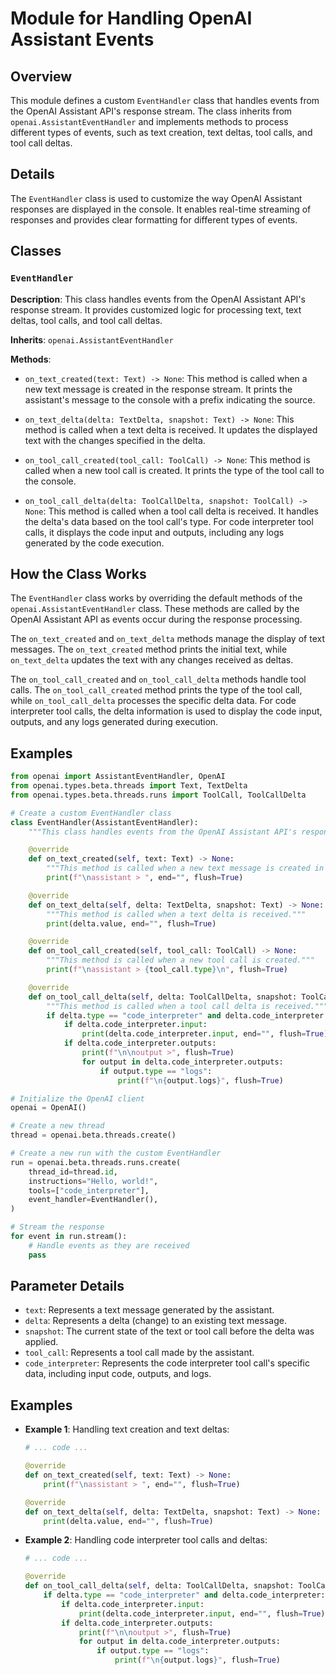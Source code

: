 # Module for Handling OpenAI Assistant Events

## Overview

This module defines a custom `EventHandler` class that handles events from the OpenAI Assistant API's response stream. The class inherits from `openai.AssistantEventHandler` and implements methods to process different types of events, such as text creation, text deltas, tool calls, and tool call deltas.

## Details

The `EventHandler` class is used to customize the way OpenAI Assistant responses are displayed in the console. It enables real-time streaming of responses and provides clear formatting for different types of events.

## Classes

### `EventHandler`

**Description**: This class handles events from the OpenAI Assistant API's response stream. It provides customized logic for processing text, text deltas, tool calls, and tool call deltas.

**Inherits**: `openai.AssistantEventHandler`

**Methods**:

- `on_text_created(text: Text) -> None`: This method is called when a new text message is created in the response stream. It prints the assistant's message to the console with a prefix indicating the source.

- `on_text_delta(delta: TextDelta, snapshot: Text) -> None`: This method is called when a text delta is received. It updates the displayed text with the changes specified in the delta.

- `on_tool_call_created(tool_call: ToolCall) -> None`: This method is called when a new tool call is created. It prints the type of the tool call to the console.

- `on_tool_call_delta(delta: ToolCallDelta, snapshot: ToolCall) -> None`: This method is called when a tool call delta is received. It handles the delta's data based on the tool call's type. For code interpreter tool calls, it displays the code input and outputs, including any logs generated by the code execution.

## How the Class Works

The `EventHandler` class works by overriding the default methods of the `openai.AssistantEventHandler` class. These methods are called by the OpenAI Assistant API as events occur during the response processing.

The `on_text_created` and `on_text_delta` methods manage the display of text messages. The `on_text_created` method prints the initial text, while `on_text_delta` updates the text with any changes received as deltas.

The `on_tool_call_created` and `on_tool_call_delta` methods handle tool calls. The `on_tool_call_created` method prints the type of the tool call, while `on_tool_call_delta` processes the specific delta data. For code interpreter tool calls, the delta information is used to display the code input, outputs, and any logs generated during execution.

## Examples

```python
from openai import AssistantEventHandler, OpenAI
from openai.types.beta.threads import Text, TextDelta
from openai.types.beta.threads.runs import ToolCall, ToolCallDelta

# Create a custom EventHandler class
class EventHandler(AssistantEventHandler):
    """This class handles events from the OpenAI Assistant API's response stream."""

    @override
    def on_text_created(self, text: Text) -> None:
        """This method is called when a new text message is created in the response stream."""
        print(f"\nassistant > ", end="", flush=True)

    @override
    def on_text_delta(self, delta: TextDelta, snapshot: Text) -> None:
        """This method is called when a text delta is received."""
        print(delta.value, end="", flush=True)

    @override
    def on_tool_call_created(self, tool_call: ToolCall) -> None:
        """This method is called when a new tool call is created."""
        print(f"\nassistant > {tool_call.type}\n", flush=True)

    @override
    def on_tool_call_delta(self, delta: ToolCallDelta, snapshot: ToolCall) -> None:
        """This method is called when a tool call delta is received."""
        if delta.type == "code_interpreter" and delta.code_interpreter:
            if delta.code_interpreter.input:
                print(delta.code_interpreter.input, end="", flush=True)
            if delta.code_interpreter.outputs:
                print(f"\n\noutput >", flush=True)
                for output in delta.code_interpreter.outputs:
                    if output.type == "logs":
                        print(f"\n{output.logs}", flush=True)

# Initialize the OpenAI client
openai = OpenAI()

# Create a new thread
thread = openai.beta.threads.create()

# Create a new run with the custom EventHandler
run = openai.beta.threads.runs.create(
    thread_id=thread.id,
    instructions="Hello, world!",
    tools=["code_interpreter"],
    event_handler=EventHandler(),
)

# Stream the response
for event in run.stream():
    # Handle events as they are received
    pass
```

## Parameter Details

- `text`: Represents a text message generated by the assistant.
- `delta`: Represents a delta (change) to an existing text message.
- `snapshot`: The current state of the text or tool call before the delta was applied.
- `tool_call`: Represents a tool call made by the assistant.
- `code_interpreter`: Represents the code interpreter tool call's specific data, including input code, outputs, and logs.

## Examples

- **Example 1**: Handling text creation and text deltas:
  ```python
  # ... code ...

  @override
  def on_text_created(self, text: Text) -> None:
      print(f"\nassistant > ", end="", flush=True)

  @override
  def on_text_delta(self, delta: TextDelta, snapshot: Text) -> None:
      print(delta.value, end="", flush=True)
  ```

- **Example 2**: Handling code interpreter tool calls and deltas:
  ```python
  # ... code ...

  @override
  def on_tool_call_delta(self, delta: ToolCallDelta, snapshot: ToolCall) -> None:
      if delta.type == "code_interpreter" and delta.code_interpreter:
          if delta.code_interpreter.input:
              print(delta.code_interpreter.input, end="", flush=True)
          if delta.code_interpreter.outputs:
              print(f"\n\noutput >", flush=True)
              for output in delta.code_interpreter.outputs:
                  if output.type == "logs":
                      print(f"\n{output.logs}", flush=True)